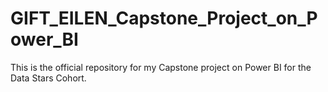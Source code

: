 # GIFT_EILEN_Capstone_Project_on_Power_BI
This is the official repository for my Capstone project on Power BI for the Data Stars Cohort.
